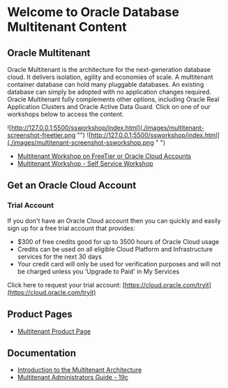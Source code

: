# Welcome to Oracle Database Multitenant Content

## Oracle Multitenant

Oracle Multitenant is the architecture for the next-generation database cloud. It delivers isolation, agility and economies of scale. A multitenant container database can hold many pluggable databases. An existing database can simply be adopted with no application changes required. Oracle Multitenant fully complements other options, including Oracle Real Application Clusters and Oracle Active Data Guard.  Click on one of our workshops below to access the content.

![http://127.0.0.1:5500/ssworkshop/index.html](./images/multitenant-screenshot-freetier.png "") ![http://127.0.0.1:5500/ssworkshop/index.html](./images/multitenant-screenshot-ssworkshop.png " ") 

- [Multitenant Workshop on FreeTier or Oracle Cloud Accounts](http://127.0.0.1:5500/ssworkshop/index.html?lab=lab-workshop-setup)
- [Multitenant Workshop - Self Service Workshop](http://127.0.0.1:5500/ssworkshop/index.html?lab=lab-workshop-setup)


## Get an Oracle Cloud Account

### Trial Account
If you don't have an Oracle Cloud account then you can quickly and easily sign up for a free trial account that provides:
- $300 of free credits good for up to 3500 hours of Oracle Cloud usage
- Credits can be used on all eligible Cloud Platform and Infrastructure services for the next 30 days
- Your credit card will only be used for verification purposes and will not be charged unless you 'Upgrade to Paid' in My Services

Click here to request your trial account: [https://cloud.oracle.com/tryit](https://cloud.oracle.com/tryit)


## Product Pages
- [Multitenant Product Page](https://www.oracle.com/database/technologies/multitenant.html)


## Documentation
- [Introduction to the Multitenant Architecture](https://docs.oracle.com/en/database/oracle/oracle-database/19/multi/introduction-to-the-multitenant-architecture.html#GUID-267F7D12-D33F-4AC9-AA45-E9CD671B6F22)
- [Multitenant Administrators Guide - 19c](https://docs.oracle.com/en/database/oracle/oracle-database/19/multi/index.html)



